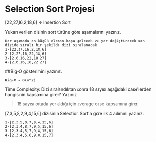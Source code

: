 # Selection Sort Projesi
[22,27,16,2,18,6] -> Insertion Sort

Yukarı verilen dizinin sort türüne göre aşamalarını yazınız.
```
Her aşamada en küçük eleman başa gelecek ve yer değiştirecek son dizide sıralı bir şekilde dizi sıralanacak.
1-[22,27,16,2,18,6]
2-[2,27,16,22,18,6]
3-[2,6,16,22,18,27]
4-[2,6,16,18,22,27]
```
##Big-O gösterimini yazınız.

`Big-O = O(n^2)`

Time Complexity: Dizi sıralandıktan sonra 18 sayısı aşağıdaki case'lerden hangisinin kapsamına girer? Yazınız

>18 sayısı ortada yer aldığı için average case kapsamına girer.

[7,3,5,8,2,9,4,15,6] dizisinin Selection Sort'a göre ilk 4 adımını yazınız.

```
1-[2,3,5,8,7,9,4,15,6]
2-[2,3,4,8,7,9,5,15,6]
3-[2,3,4,5,7,9,8,15,6]
4-[2,3,4,5,6,9,8,15,7]
```
